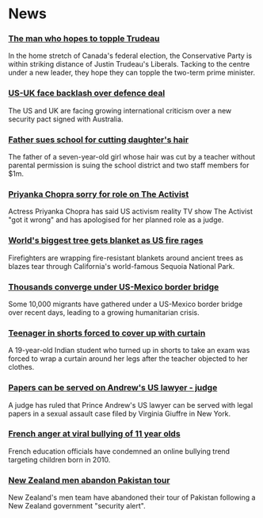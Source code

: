 # News
### [The man who hopes to topple Trudeau](https://www.bbc.com/news/world-us-canada-58587402)
In the home stretch of Canada's federal election, the Conservative Party is within striking distance of Justin Trudeau's Liberals. Tacking to the centre under a new leader, they hope they can topple the two-term prime minister.  
### [US-UK face backlash over defence deal](https://www.bbc.com/news/world-58592613)
The US and UK are facing growing international criticism over a new security pact signed with Australia.
### [Father sues school for cutting daughter's hair](https://www.bbc.com/news/world-us-canada-58591006)
The father of a seven-year-old girl whose hair was cut by a teacher without parental permission is suing the school district and two staff members for $1m.
### [Priyanka Chopra sorry for role on The Activist](https://www.bbc.com/news/newsbeat-58587699)
Actress Priyanka Chopra has said US activism reality TV show The Activist "got it wrong" and has apologised for her planned role as a judge.
### [World's biggest tree gets blanket as US fire rages](https://www.bbc.com/news/world-us-canada-58592376)
Firefighters are wrapping fire-resistant blankets around ancient trees as blazes tear through California's world-famous Sequoia National Park.
### [Thousands converge under US-Mexico border bridge](https://www.bbc.com/news/world-us-canada-58593632)
Some 10,000 migrants have gathered under a US-Mexico border bridge over recent days, leading to a growing humanitarian crisis. 
### [Teenager in shorts forced to cover up with curtain](https://www.bbc.com/news/world-asia-india-58592986)
A 19-year-old Indian student who turned up in shorts to take an exam was forced to wrap a curtain around her legs after the teacher objected to her clothes.
### [Papers can be served on Andrew's US lawyer - judge](https://www.bbc.com/news/uk-58593836)
A judge has ruled that Prince Andrew's US lawyer can be served with legal papers in a sexual assault case filed by Virginia Giuffre in New York.
### [French anger at viral bullying of 11 year olds](https://www.bbc.com/news/world-europe-58595288)
French education officials have condemned an online bullying trend targeting children born in 2010. 
### [New Zealand men abandon Pakistan tour](https://www.bbc.com/sport/cricket/58596722)
New Zealand's men team have abandoned their tour of Pakistan following a New Zealand government "security alert". 
